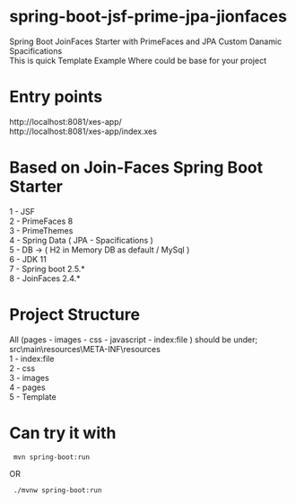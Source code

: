 # spring-boot-jsf-prime-jpa-jionfaces
Spring Boot JoinFaces Starter with PrimeFaces and JPA Custom Danamic Spacifications  
This is quick Template Example Where could be base for your project

# Entry points
http://localhost:8081/xes-app/  
http://localhost:8081/xes-app/index.xes  

# Based on Join-Faces Spring Boot Starter
1 - JSF  
2 - PrimeFaces 8  
3 - PrimeThemes  
4 - Spring Data ( JPA - Spacifications )  
5 - DB -> ( H2 in Memory DB as default / MySql )  
6 - JDK 11  
7 - Spring boot 2.5.*  
8 - JoinFaces 2.4.*  

# Project Structure
All (pages - images - css - javascript - index:file ) should be under;
src\main\resources\META-INF\resources\
1 - index:file\
2 - css\
3 - images\
4 - pages\
5 - Template

# Can try it with 
```
 mvn spring-boot:run
 ```
 OR
 ```
  ./mvnw spring-boot:run
 ```
